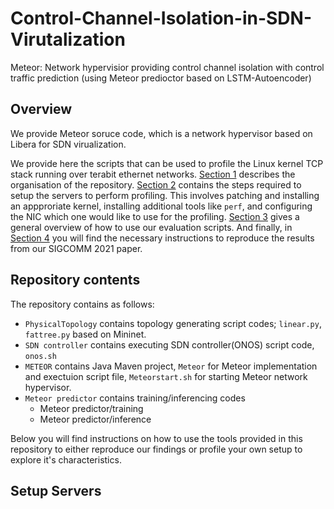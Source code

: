 # Control-Channel-Isolation-in-SDN-Virutalization
Meteor: Network hypervisior providing control channel isolation with control traffic prediction (using Meteor predioctor based on LSTM-Autoencoder)

## Overview

We provide Meteor soruce code, which is a network hypervisor based on Libera for SDN virualization. 

We provide here the scripts that can be used to profile the Linux kernel TCP stack running over terabit ethernet networks. [Section 1](#organisation) describes the organisation of the repository. [Section 2](#setup-servers) contains the steps required to setup the servers to perform profiling. This involves patching and installing an appproriate kernel, installing additional tools like `perf`, and configuring the NIC which one would like to use for the profiling. [Section 3](#running-an-experiment) gives a general overview of how to use our evaluation scripts. And finally, in [Section 4](#sigcomm-2021-artifact-evaluation) you will find the necessary instructions to reproduce the results from our SIGCOMM 2021 paper.

## Repository contents 

The repository contains as follows:

* `PhysicalTopology` contains topology generating script codes; `linear.py`, `fattree.py` based on Mininet.
* `SDN controller` contains executing SDN controller(ONOS) script code, `onos.sh`
* `METEOR` contains Java Maven project, `Meteor` for Meteor implementation and exectuion script file, `Meteorstart.sh` for starting Meteor network hypervisor.  
* `Meteor predictor` contains training/inferencing codes
   * Meteor predictor/training
   * Meteor predictor/inference

Below you will find instructions on how to use the tools provided in this repository to either reproduce our findings or profile your own setup to explore it's characteristics.

## Setup Servers
